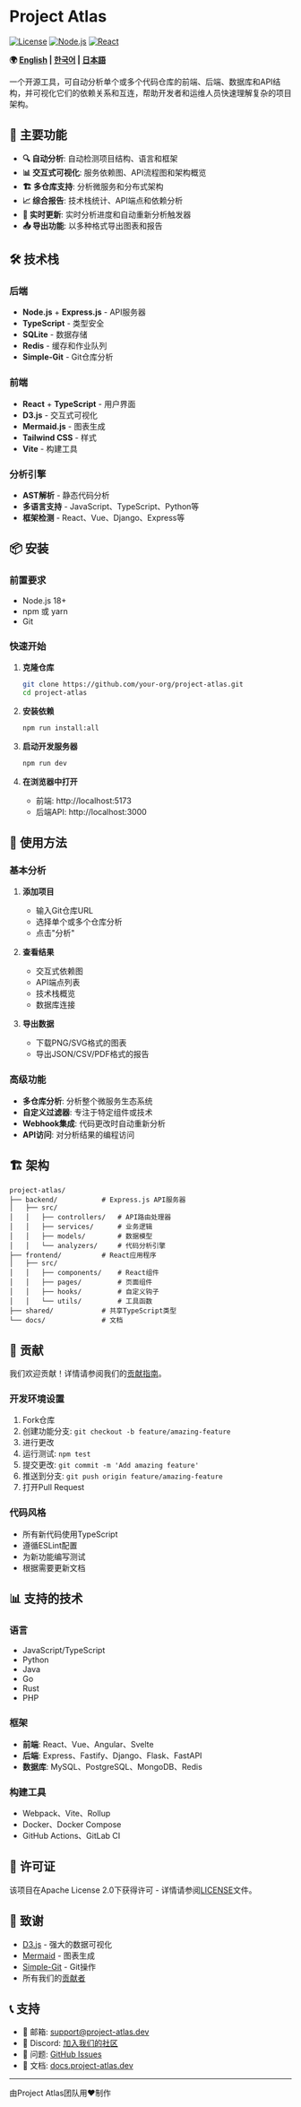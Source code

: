 # Project Atlas

[![License](https://img.shields.io/badge/License-Apache%202.0-blue.svg)](https://opensource.org/licenses/Apache-2.0)
[![Node.js](https://img.shields.io/badge/Node.js-18+-green.svg)](https://nodejs.org/)
[![React](https://img.shields.io/badge/React-18+-blue.svg)](https://reactjs.org/)

**🌍 [English](README.md) | [한국어](README.ko.md) | [日本語](README.ja.md)**

一个开源工具，可自动分析单个或多个代码仓库的前端、后端、数据库和API结构，并可视化它们的依赖关系和互连，帮助开发者和运维人员快速理解复杂的项目架构。

## 🚀 主要功能

- **🔍 自动分析**: 自动检测项目结构、语言和框架
- **📊 交互式可视化**: 服务依赖图、API流程图和架构概览
- **🏗️ 多仓库支持**: 分析微服务和分布式架构
- **📈 综合报告**: 技术栈统计、API端点和依赖分析
- **🔄 实时更新**: 实时分析进度和自动重新分析触发器
- **📤 导出功能**: 以多种格式导出图表和报告

## 🛠️ 技术栈

### 后端
- **Node.js** + **Express.js** - API服务器
- **TypeScript** - 类型安全
- **SQLite** - 数据存储
- **Redis** - 缓存和作业队列
- **Simple-Git** - Git仓库分析

### 前端
- **React** + **TypeScript** - 用户界面
- **D3.js** - 交互式可视化
- **Mermaid.js** - 图表生成
- **Tailwind CSS** - 样式
- **Vite** - 构建工具

### 分析引擎
- **AST解析** - 静态代码分析
- **多语言支持** - JavaScript、TypeScript、Python等
- **框架检测** - React、Vue、Django、Express等

## 📦 安装

### 前置要求
- Node.js 18+
- npm 或 yarn
- Git

### 快速开始

1. **克隆仓库**
   ```bash
   git clone https://github.com/your-org/project-atlas.git
   cd project-atlas
   ```

2. **安装依赖**
   ```bash
   npm run install:all
   ```

3. **启动开发服务器**
   ```bash
   npm run dev
   ```

4. **在浏览器中打开**
   - 前端: http://localhost:5173
   - 后端API: http://localhost:3000

## 🎯 使用方法

### 基本分析

1. **添加项目**
   - 输入Git仓库URL
   - 选择单个或多个仓库分析
   - 点击"分析"

2. **查看结果**
   - 交互式依赖图
   - API端点列表
   - 技术栈概览
   - 数据库连接

3. **导出数据**
   - 下载PNG/SVG格式的图表
   - 导出JSON/CSV/PDF格式的报告

### 高级功能

- **多仓库分析**: 分析整个微服务生态系统
- **自定义过滤器**: 专注于特定组件或技术
- **Webhook集成**: 代码更改时自动重新分析
- **API访问**: 对分析结果的编程访问

## 🏗️ 架构

```
project-atlas/
├── backend/           # Express.js API服务器
│   ├── src/
│   │   ├── controllers/   # API路由处理器
│   │   ├── services/      # 业务逻辑
│   │   ├── models/        # 数据模型
│   │   └── analyzers/     # 代码分析引擎
├── frontend/          # React应用程序
│   ├── src/
│   │   ├── components/    # React组件
│   │   ├── pages/         # 页面组件
│   │   ├── hooks/         # 自定义钩子
│   │   └── utils/         # 工具函数
├── shared/            # 共享TypeScript类型
└── docs/              # 文档
```

## 🤝 贡献

我们欢迎贡献！详情请参阅我们的[贡献指南](CONTRIBUTING.md)。

### 开发环境设置

1. Fork仓库
2. 创建功能分支: `git checkout -b feature/amazing-feature`
3. 进行更改
4. 运行测试: `npm test`
5. 提交更改: `git commit -m 'Add amazing feature'`
6. 推送到分支: `git push origin feature/amazing-feature`
7. 打开Pull Request

### 代码风格

- 所有新代码使用TypeScript
- 遵循ESLint配置
- 为新功能编写测试
- 根据需要更新文档

## 📊 支持的技术

### 语言
- JavaScript/TypeScript
- Python
- Java
- Go
- Rust
- PHP

### 框架
- **前端**: React、Vue、Angular、Svelte
- **后端**: Express、Fastify、Django、Flask、FastAPI
- **数据库**: MySQL、PostgreSQL、MongoDB、Redis

### 构建工具
- Webpack、Vite、Rollup
- Docker、Docker Compose
- GitHub Actions、GitLab CI

## 📄 许可证

该项目在Apache License 2.0下获得许可 - 详情请参阅[LICENSE](LICENSE)文件。

## 🙏 致谢

- [D3.js](https://d3js.org/) - 强大的数据可视化
- [Mermaid](https://mermaid.js.org/) - 图表生成
- [Simple-Git](https://github.com/steveukx/git-js) - Git操作
- 所有我们的[贡献者](https://github.com/your-org/project-atlas/contributors)

## 📞 支持

- 📧 邮箱: support@project-atlas.dev
- 💬 Discord: [加入我们的社区](https://discord.gg/project-atlas)
- 🐛 问题: [GitHub Issues](https://github.com/your-org/project-atlas/issues)
- 📖 文档: [docs.project-atlas.dev](https://docs.project-atlas.dev)

---

由Project Atlas团队用❤️制作